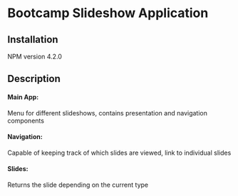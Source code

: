 # Bootcamp Slideshow Application

## Installation
NPM version 4.2.0

## Description
#### Main App:
Menu for different slideshows, contains presentation and navigation components
#### Navigation:
Capable of keeping track of which slides are viewed, link to individual slides
#### Slides:
Returns the slide depending on the current type
